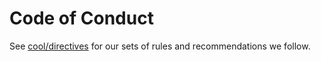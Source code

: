 # Code of Conduct

See [cool/directives](directives/README.md) for our sets of rules and
recommendations we follow.
